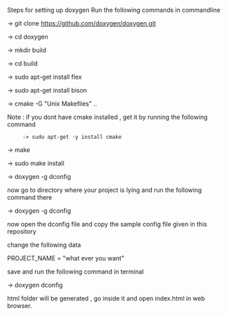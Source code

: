 Steps for setting up doxygen
Run the following commands in commandline

->  git clone https://github.com/doxygen/doxygen.git

->  cd doxygen

->  mkdir build

->  cd build

->  sudo apt-get install flex

->  sudo apt-get install bison

->  cmake -G "Unix Makefiles" ..
 
 Note :  if you dont have cmake installed , get it by running the following command 
         
         -> sudo apt-get -y install cmake

-> make

-> sudo make install

-> doxygen -g dconfig 


now go to directory where  your project is lying and run the following command there

-> doxygen -g dconfig 

now open the dconfig file and copy the sample config file given in this repository

change the following data

PROJECT_NAME = "what ever you want"

save and run the following command in terminal

-> doxygen dconfig

html folder will be generated , go inside it and open index.html in web browser.
